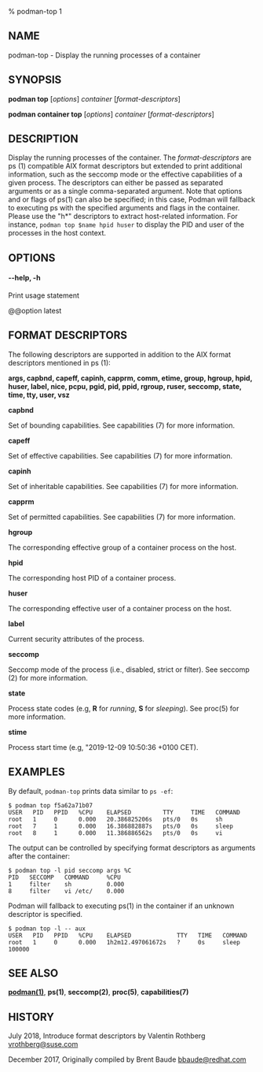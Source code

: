 % podman-top 1

## NAME

podman\-top - Display the running processes of a container

## SYNOPSIS

**podman top** [*options*] _container_ [*format-descriptors*]

**podman container top** [*options*] _container_ [*format-descriptors*]

## DESCRIPTION

Display the running processes of the container. The _format-descriptors_ are ps (1) compatible AIX format descriptors but extended to print additional information, such as the seccomp mode or the effective capabilities of a given process. The descriptors can either be passed as separated arguments or as a single comma-separated argument. Note that options and or flags of ps(1) can also be specified; in this case, Podman will fallback to executing ps with the specified arguments and flags in the container. Please use the "h\*" descriptors to extract host-related information. For instance, `podman top $name hpid huser` to display the PID and user of the processes in the host context.

## OPTIONS

#### **--help**, **-h**

Print usage statement

@@option latest

## FORMAT DESCRIPTORS

The following descriptors are supported in addition to the AIX format descriptors mentioned in ps (1):

**args, capbnd, capeff, capinh, capprm, comm, etime, group, hgroup, hpid, huser, label, nice, pcpu, pgid, pid, ppid, rgroup, ruser, seccomp, state, time, tty, user, vsz**

**capbnd**

Set of bounding capabilities. See capabilities (7) for more information.

**capeff**

Set of effective capabilities. See capabilities (7) for more information.

**capinh**

Set of inheritable capabilities. See capabilities (7) for more information.

**capprm**

Set of permitted capabilities. See capabilities (7) for more information.

**hgroup**

The corresponding effective group of a container process on the host.

**hpid**

The corresponding host PID of a container process.

**huser**

The corresponding effective user of a container process on the host.

**label**

Current security attributes of the process.

**seccomp**

Seccomp mode of the process (i.e., disabled, strict or filter). See seccomp (2) for more information.

**state**

Process state codes (e.g, **R** for _running_, **S** for _sleeping_). See proc(5) for more information.

**stime**

Process start time (e.g, "2019-12-09 10:50:36 +0100 CET).

## EXAMPLES

By default, `podman-top` prints data similar to `ps -ef`:

```
$ podman top f5a62a71b07
USER   PID   PPID   %CPU    ELAPSED         TTY     TIME   COMMAND
root   1     0      0.000   20.386825206s   pts/0   0s     sh
root   7     1      0.000   16.386882887s   pts/0   0s     sleep
root   8     1      0.000   11.386886562s   pts/0   0s     vi
```

The output can be controlled by specifying format descriptors as arguments after the container:

```
$ podman top -l pid seccomp args %C
PID   SECCOMP   COMMAND     %CPU
1     filter    sh          0.000
8     filter    vi /etc/    0.000
```

Podman will fallback to executing ps(1) in the container if an unknown descriptor is specified.

```
$ podman top -l -- aux
USER   PID   PPID   %CPU    ELAPSED             TTY   TIME   COMMAND
root   1     0      0.000   1h2m12.497061672s   ?     0s     sleep 100000
```

## SEE ALSO

**[podman(1)](podman.md)**, **ps(1)**, **seccomp(2)**, **proc(5)**, **capabilities(7)**

## HISTORY

July 2018, Introduce format descriptors by Valentin Rothberg <vrothberg@suse.com>

December 2017, Originally compiled by Brent Baude <bbaude@redhat.com>
